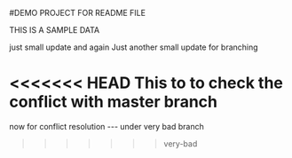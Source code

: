 #DEMO PROJECT FOR README FILE

THIS IS A SAMPLE DATA


just small update and again
Just another small update for branching

<<<<<<< HEAD
This to to check the conflict with master branch
=======
now for conflict resolution --- under very bad branch
>>>>>>> very-bad
